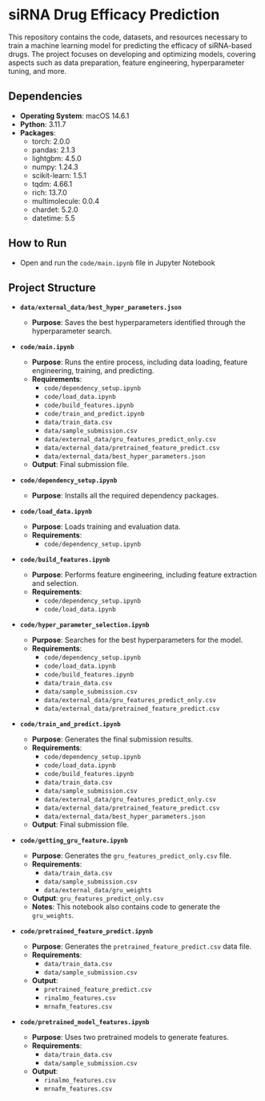 # siRNA Drug Efficacy Prediction

This repository contains the code, datasets, and resources necessary to train a machine learning model for predicting the efficacy of siRNA-based drugs. The project focuses on developing and optimizing models, covering aspects such as data preparation, feature engineering, hyperparameter tuning, and more.

## Dependencies

- **Operating System**: macOS 14.6.1
- **Python**: 3.11.7
- **Packages**:
  - torch: 2.0.0
  - pandas: 2.1.3
  - lightgbm: 4.5.0
  - numpy: 1.24.3
  - scikit-learn: 1.5.1
  - tqdm: 4.66.1
  - rich: 13.7.0
  - multimolecule: 0.0.4
  - chardet: 5.2.0
  - datetime: 5.5


## How to Run

- Open and run the `code/main.ipynb` file in Jupyter Notebook

## Project Structure

- **`data/external_data/best_hyper_parameters.json`**
  - **Purpose**: Saves the best hyperparameters identified through the hyperparameter search.

- **`code/main.ipynb`**
  - **Purpose**: Runs the entire process, including data loading, feature engineering, training, and predicting.
  - **Requirements**: 
    - `code/dependency_setup.ipynb`
    - `code/load_data.ipynb`
    - `code/build_features.ipynb`
    - `code/train_and_predict.ipynb`
    - `data/train_data.csv`
    - `data/sample_submission.csv`
    - `data/external_data/gru_features_predict_only.csv`
    - `data/external_data/pretrained_feature_predict.csv`
    - `data/external_data/best_hyper_parameters.json`
  - **Output**: Final submission file.

- **`code/dependency_setup.ipynb`**
  - **Purpose**: Installs all the required dependency packages.

- **`code/load_data.ipynb`**
  - **Purpose**: Loads training and evaluation data.
  - **Requirements**: 
    - `code/dependency_setup.ipynb`

- **`code/build_features.ipynb`**
  - **Purpose**: Performs feature engineering, including feature extraction and selection.
  - **Requirements**: 
    - `code/dependency_setup.ipynb`
    - `code/load_data.ipynb`

- **`code/hyper_parameter_selection.ipynb`**
  - **Purpose**: Searches for the best hyperparameters for the model.
  - **Requirements**: 
    - `code/dependency_setup.ipynb`
    - `code/load_data.ipynb`
    - `code/build_features.ipynb`
    - `data/train_data.csv`
    - `data/sample_submission.csv`
    - `data/external_data/gru_features_predict_only.csv`
    - `data/external_data/pretrained_feature_predict.csv`

- **`code/train_and_predict.ipynb`**
  - **Purpose**: Generates the final submission results.
  - **Requirements**: 
    - `code/dependency_setup.ipynb`
    - `code/load_data.ipynb`
    - `code/build_features.ipynb`
    - `data/train_data.csv`
    - `data/sample_submission.csv`
    - `data/external_data/gru_features_predict_only.csv`
    - `data/external_data/pretrained_feature_predict.csv`
    - `data/external_data/best_hyper_parameters.json`
  - **Output**: Final submission file.

- **`code/getting_gru_feature.ipynb`**
  - **Purpose**: Generates the `gru_features_predict_only.csv` file.
  - **Requirements**:
    - `data/train_data.csv`
    - `data/sample_submission.csv`
    - `data/external_data/gru_weights`
  - **Output**: `gru_features_predict_only.csv`
  - **Notes**: This notebook also contains code to generate the `gru_weights`.

- **`code/pretrained_feature_predict.ipynb`**
  - **Purpose**: Generates the `pretrained_feature_predict.csv` data file.
  - **Requirements**:
    - `data/train_data.csv`
    - `data/sample_submission.csv`
  - **Output**:
    - `pretrained_feature_predict.csv`
    - `rinalmo_features.csv`
    - `mrnafm_features.csv`

- **`code/pretrained_model_features.ipynb`**
  - **Purpose**: Uses two pretrained models to generate features.
  - **Requirements**:
    - `data/train_data.csv`
    - `data/sample_submission.csv`
  - **Output**:
    - `rinalmo_features.csv`
    - `mrnafm_features.csv`
